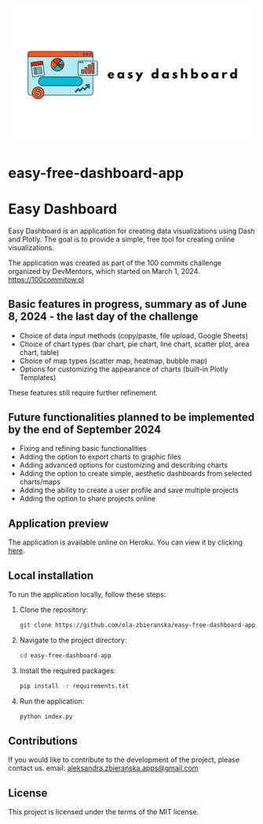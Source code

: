  ![alt text](images/logo.png)

# easy-free-dashboard-app

# Easy Dashboard

Easy Dashboard is an application for creating data visualizations using Dash and Plotly. The goal is to provide a simple, free tool for creating online visualizations.

The application was created as part of the 100 commits challenge organized by DevMentors, which started on March 1, 2024.
https://100commitow.pl

## Basic features in progress, summary as of June 8, 2024 - the last day of the challenge

- Choice of data input methods (copy/paste, file upload, Google Sheets)
- Choice of chart types (bar chart, pie chart, line chart, scatter plot, area chart, table)
- Choice of map types (scatter map, heatmap, bubble map)
- Options for customizing the appearance of charts (built-in Plotly Templates)

These features still require further refinement.

## Future functionalities planned to be implemented by the end of September 2024

- Fixing and refining basic functionalities
- Adding the option to export charts to graphic files
- Adding advanced options for customizing and describing charts
- Adding the option to create simple, aesthetic dashboards from selected charts/maps
- Adding the ability to create a user profile and save multiple projects
- Adding the option to share projects online

## Application preview

The application is available online on Heroku. 
You can view it by clicking [here](https://easy-dashboard-decc90fbd66e.herokuapp.com/home).

## Local installation

To run the application locally, follow these steps:

1. Clone the repository:

    ```bash
    git clone https://github.com/ola-zbieranska/easy-free-dashboard-app.git
    ```

2. Navigate to the project directory:

    ```bash
    cd easy-free-dashboard-app
    ```

3. Install the required packages:

    ```bash
    pip install -r requirements.txt
    ```

4. Run the application:

    ```bash
    python index.py
    ```

## Contributions

If you would like to contribute to the development of the project, please contact us.
email: aleksandra.zbieranska.apps@gmail.com

## License

This project is licensed under the terms of the MIT license.